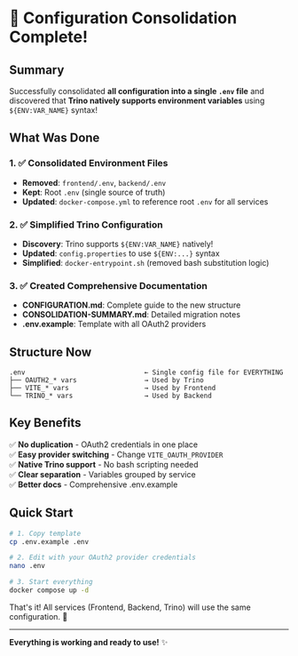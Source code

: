 # 🎉 Configuration Consolidation Complete!

## Summary

Successfully consolidated **all configuration into a single `.env` file** and discovered that **Trino natively supports environment variables** using `${ENV:VAR_NAME}` syntax!

## What Was Done

### 1. ✅ Consolidated Environment Files
- **Removed**: `frontend/.env`, `backend/.env`
- **Kept**: Root `.env` (single source of truth)
- **Updated**: `docker-compose.yml` to reference root `.env` for all services

### 2. ✅ Simplified Trino Configuration
- **Discovery**: Trino supports `${ENV:VAR_NAME}` natively!
- **Updated**: `config.properties` to use `${ENV:...}` syntax
- **Simplified**: `docker-entrypoint.sh` (removed bash substitution logic)

### 3. ✅ Created Comprehensive Documentation
- **CONFIGURATION.md**: Complete guide to the new structure
- **CONSOLIDATION-SUMMARY.md**: Detailed migration notes
- **.env.example**: Template with all OAuth2 providers

## Structure Now

```
.env                              ← Single config file for EVERYTHING
├── OAUTH2_* vars                 → Used by Trino
├── VITE_* vars                   → Used by Frontend  
└── TRINO_* vars                  → Used by Backend
```

## Key Benefits

✅ **No duplication** - OAuth2 credentials in one place  
✅ **Easy provider switching** - Change `VITE_OAUTH_PROVIDER`  
✅ **Native Trino support** - No bash scripting needed  
✅ **Clear separation** - Variables grouped by service  
✅ **Better docs** - Comprehensive .env.example  

## Quick Start

```bash
# 1. Copy template
cp .env.example .env

# 2. Edit with your OAuth2 provider credentials
nano .env

# 3. Start everything
docker compose up -d
```

That's it! All services (Frontend, Backend, Trino) will use the same configuration. 🚀

---

**Everything is working and ready to use!** ✨
